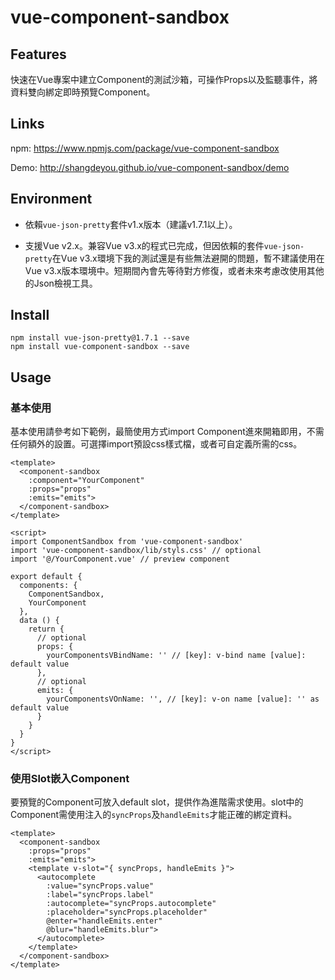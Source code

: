 # vue-component-sandbox

## Features

快速在Vue專案中建立Component的測試沙箱，可操作Props以及監聽事件，將資料雙向綁定即時預覽Component。

## Links

npm: https://www.npmjs.com/package/vue-component-sandbox

Demo: http://shangdeyou.github.io/vue-component-sandbox/demo

## Environment

* 依賴`vue-json-pretty`套件v1.x版本（建議v1.7.1以上）。

* 支援Vue v2.x。兼容Vue v3.x的程式已完成，但因依賴的套件`vue-json-pretty`在Vue v3.x環境下我的測試還是有些無法避開的問題，暫不建議使用在Vue v3.x版本環境中。短期間內會先等待對方修復，或者未來考慮改使用其他的Json檢視工具。

## Install

```
npm install vue-json-pretty@1.7.1 --save
npm install vue-component-sandbox --save
```

## Usage

### 基本使用

基本使用請參考如下範例，最簡使用方式import Component進來開箱即用，不需任何額外的設置。可選擇import預設css樣式檔，或者可自定義所需的css。

```
<template>
  <component-sandbox
    :component="YourComponent"
    :props="props"
    :emits="emits">
  </component-sandbox>
</template>

<script>
import ComponentSandbox from 'vue-component-sandbox'
import 'vue-component-sandbox/lib/styls.css' // optional
import '@/YourComponent.vue' // preview component

export default {
  components: {
    ComponentSandbox,
    YourComponent
  },
  data () {
    return {
      // optional
      props: {
        yourComponentsVBindName: '' // [key]: v-bind name [value]: default value
      },
      // optional
      emits: {
        yourComponentsVOnName: '', // [key]: v-on name [value]: '' as default value
      }
    }
  }
}
</script>
```

### 使用Slot嵌入Component

要預覽的Component可放入default slot，提供作為進階需求使用。slot中的Component需使用注入的`syncProps`及`handleEmits`才能正確的綁定資料。

```
<template>
  <component-sandbox
    :props="props"
    :emits="emits">
    <template v-slot="{ syncProps, handleEmits }">
      <autocomplete
        :value="syncProps.value"
        :label="syncProps.label"
        :autocomplete="syncProps.autocomplete"
        :placeholder="syncProps.placeholder"
        @enter="handleEmits.enter"
        @blur="handleEmits.blur">
      </autocomplete>
    </template>
  </component-sandbox>
</template>
```
